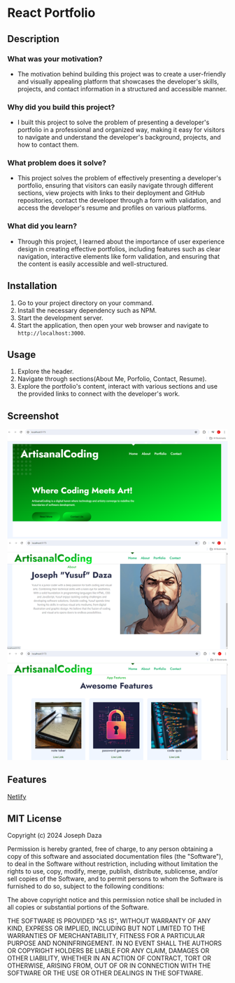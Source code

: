 # React Portfolio

## Description

### What was your motivation?
- The motivation behind building this project was to create a user-friendly and visually appealing platform that showcases the developer's skills, projects, and contact information in a structured and accessible manner.

### Why did you build this project?
- I built this project to solve the problem of presenting a developer's portfolio in a professional and organized way, making it easy for visitors to navigate and understand the developer's background, projects, and how to contact them.

### What problem does it solve?
- This project solves the problem of effectively presenting a developer's portfolio, ensuring that visitors can easily navigate through different sections, view projects with links to their deployment and GitHub repositories, contact the developer through a form with validation, and access the developer's resume and profiles on various platforms.

### What did you learn?
- Through this project, I learned about the importance of user experience design in creating effective portfolios, including features such as clear navigation, interactive elements like form validation, and ensuring that the content is easily accessible and well-structured.

## Installation

1. Go to your project directory on your command.
2. Install the necessary dependency such as NPM.
3. Start the development server.
4. Start the application, then open your web browser and navigate to `http://localhost:3000`. 

## Usage

1. Explore the header.
2. Navigate through sections(About Me, Porfolio, Contact, Resume).
3. Explore the portfolio's content, interact with various sections and use the provided links to connect with the developer's work. 

## Screenshot

![alt text](public/img/Screenshot00.png)
![alt text](public/img/Screenshot01.png)
![alt text](public/img/Screenshot02.png)
    

## Features

[Netlify](https://www.netlify.com/)

## MIT License

Copyright (c) 2024 Joseph Daza

Permission is hereby granted, free of charge, to any person obtaining a copy
of this software and associated documentation files (the "Software"), to deal
in the Software without restriction, including without limitation the rights
to use, copy, modify, merge, publish, distribute, sublicense, and/or sell
copies of the Software, and to permit persons to whom the Software is
furnished to do so, subject to the following conditions:

The above copyright notice and this permission notice shall be included in all
copies or substantial portions of the Software.

THE SOFTWARE IS PROVIDED "AS IS", WITHOUT WARRANTY OF ANY KIND, EXPRESS OR
IMPLIED, INCLUDING BUT NOT LIMITED TO THE WARRANTIES OF MERCHANTABILITY,
FITNESS FOR A PARTICULAR PURPOSE AND NONINFRINGEMENT. IN NO EVENT SHALL THE
AUTHORS OR COPYRIGHT HOLDERS BE LIABLE FOR ANY CLAIM, DAMAGES OR OTHER
LIABILITY, WHETHER IN AN ACTION OF CONTRACT, TORT OR OTHERWISE, ARISING FROM,
OUT OF OR IN CONNECTION WITH THE SOFTWARE OR THE USE OR OTHER DEALINGS IN THE
SOFTWARE.


